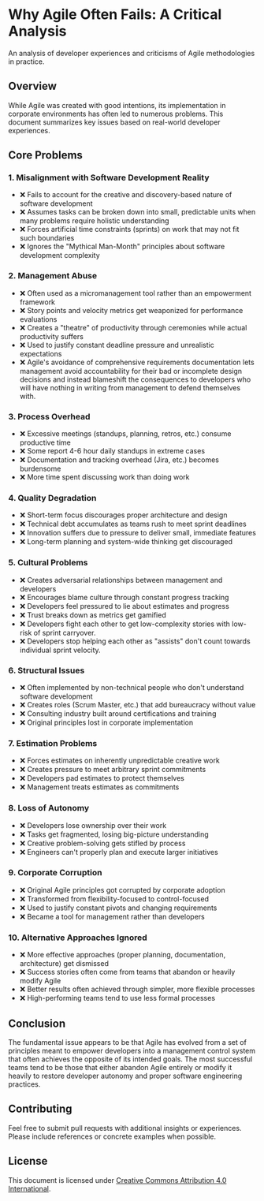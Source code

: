 # Why Agile Often Fails: A Critical Analysis

An analysis of developer experiences and criticisms of Agile methodologies in practice.

## Overview

While Agile was created with good intentions, its implementation in corporate environments has often led to numerous problems. This document summarizes key issues based on real-world developer experiences.

## Core Problems

### 1. Misalignment with Software Development Reality
- ❌ Fails to account for the creative and discovery-based nature of software development
- ❌ Assumes tasks can be broken down into small, predictable units when many problems require holistic understanding
- ❌ Forces artificial time constraints (sprints) on work that may not fit such boundaries
- ❌ Ignores the "Mythical Man-Month" principles about software development complexity

### 2. Management Abuse
- ❌ Often used as a micromanagement tool rather than an empowerment framework
- ❌ Story points and velocity metrics get weaponized for performance evaluations
- ❌ Creates a "theatre" of productivity through ceremonies while actual productivity suffers
- ❌ Used to justify constant deadline pressure and unrealistic expectations
- ❌ Agile's avoidance of comprehensive requirements documentation lets management avoid accountability for their bad or incomplete design decisions and instead blameshift the consequences to developers who will have nothing in writing from management to defend themselves with.

### 3. Process Overhead
- ❌ Excessive meetings (standups, planning, retros, etc.) consume productive time
- ❌ Some report 4-6 hour daily standups in extreme cases
- ❌ Documentation and tracking overhead (Jira, etc.) becomes burdensome
- ❌ More time spent discussing work than doing work

### 4. Quality Degradation
- ❌ Short-term focus discourages proper architecture and design
- ❌ Technical debt accumulates as teams rush to meet sprint deadlines
- ❌ Innovation suffers due to pressure to deliver small, immediate features
- ❌ Long-term planning and system-wide thinking get discouraged

### 5. Cultural Problems
- ❌ Creates adversarial relationships between management and developers
- ❌ Encourages blame culture through constant progress tracking
- ❌ Developers feel pressured to lie about estimates and progress
- ❌ Trust breaks down as metrics get gamified
- ❌ Developers fight each other to get low-complexity stories with low-risk of sprint carryover.
- ❌ Developers stop helping each other as "assists" don't count towards individual sprint velocity.

### 6. Structural Issues
- ❌ Often implemented by non-technical people who don't understand software development
- ❌ Creates roles (Scrum Master, etc.) that add bureaucracy without value
- ❌ Consulting industry built around certifications and training
- ❌ Original principles lost in corporate implementation

### 7. Estimation Problems
- ❌ Forces estimates on inherently unpredictable creative work
- ❌ Creates pressure to meet arbitrary sprint commitments
- ❌ Developers pad estimates to protect themselves
- ❌ Management treats estimates as commitments

### 8. Loss of Autonomy
- ❌ Developers lose ownership over their work
- ❌ Tasks get fragmented, losing big-picture understanding
- ❌ Creative problem-solving gets stifled by process
- ❌ Engineers can't properly plan and execute larger initiatives

### 9. Corporate Corruption
- ❌ Original Agile principles got corrupted by corporate adoption
- ❌ Transformed from flexibility-focused to control-focused
- ❌ Used to justify constant pivots and changing requirements
- ❌ Became a tool for management rather than developers

### 10. Alternative Approaches Ignored
- ❌ More effective approaches (proper planning, documentation, architecture) get dismissed
- ❌ Success stories often come from teams that abandon or heavily modify Agile
- ❌ Better results often achieved through simpler, more flexible processes
- ❌ High-performing teams tend to use less formal processes

## Conclusion

The fundamental issue appears to be that Agile has evolved from a set of principles meant to empower developers into a management control system that often achieves the opposite of its intended goals. The most successful teams tend to be those that either abandon Agile entirely or modify it heavily to restore developer autonomy and proper software engineering practices.

## Contributing

Feel free to submit pull requests with additional insights or experiences. Please include references or concrete examples when possible.

## License

This document is licensed under [Creative Commons Attribution 4.0 International](https://creativecommons.org/licenses/by/4.0/).
